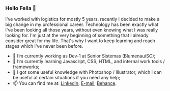 ### Hello Fella 👋

<!--
**gabrielgfw/gabrielgfw** is a ✨ _special_ ✨ repository because its `README.md` (this file) appears on your GitHub profile.



- 🔭 I’m currently working as Dev-1 at Senior Sistemas (Blumenau/SC).
- 🌱 I’m currently learning Javascript, CSS, HTML, and others
- 👯 I’m looking to collaborate on ...
- 🤔 I’m looking for help with ...
- 💬 Ask me about ...
- 📫 How to reach me: ...
- 😄 Pronouns: ...
- ⚡ Fun fact: ...
-->

I've worked with logistics for mostly 5 years, recently I decided to make a big change in my professional career.
Technology has been exactly what I've been looking all those years, without even knowing what I was really looking for.
I'm just at the very beginning of something that I already consider great for my life.
That's why I want to keep learning and reach stages which I've never been before.

- 🔭 I’m currently working as Dev-1 at Senior Sistemas (Blumenau/SC);
- 🌱 I’m currently learning Javascript, CSS, HTML, and internal work tools / frameworks;
- 💬 I got some useful knowledge with Photoshop / Illustrator, which I can be useful at certain situations if you need any help;
- 📫 You can find me at:
[Linkedin](https://www.linkedin.com/in/gabriel-felipe-werner-4738ba104/);
[E-mail](mailto:gabriel_gfw@hotmail.com);
[Behance](https://www.behance.net/gabrielfw).
